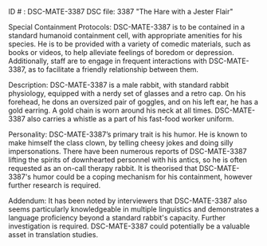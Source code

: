 ID # : DSC-MATE-3387
DSC file: 3387 "The Hare with a Jester Flair"

Special Containment Protocols:
DSC-MATE-3387 is to be contained in a standard humanoid containment cell, with appropriate amenities for his species. He is to be provided with a variety of comedic materials, such as books or videos, to help alleviate feelings of boredom or depression. Additionally, staff are to engage in frequent interactions with DSC-MATE-3387, as to facilitate a friendly relationship between them.

Description:
DSC-MATE-3387 is a male rabbit, with standard rabbit physiology, equipped with a nerdy set of glasses and a retro cap. On his forehead, he dons an oversized pair of goggles, and on his left ear, he has a gold earring. A gold chain is worn around his neck at all times. DSC-MATE-3387 also carries a whistle as a part of his fast-food worker uniform.
 
Personality:
DSC-MATE-3387’s primary trait is his humor. He is known to make himself the class clown, by telling cheesy jokes and doing silly impersonations. There have been numerous reports of DSC-MATE-3387 lifting the spirits of downhearted personnel with his antics, so he is often requested as an on-call therapy rabbit. It is theorised that DSC-MATE-3387's humor could be a coping mechanism for his containment, however further research is required.

Addendum:
It has been noted by interviewers that DSC-MATE-3387 also seems particularly knowledgeable in multiple linguistics and demonstrates a language proficiency beyond a standard rabbit's capacity. Further investigation is required. DSC-MATE-3387 could potentially be a valuable asset in translation studies.